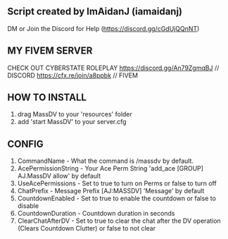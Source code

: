 ## Script created by ImAidanJ (iamaidanj)
DM or Join the Discord for Help (https://discord.gg/cGdUjQQnNT)

## MY FIVEM SERVER
CHECK OUT CYBERSTATE ROLEPLAY
https://discord.gg/An79ZgmqBJ // DISCORD
https://cfx.re/join/a8ppbk // FIVEM

## HOW TO INSTALL
1. drag MassDV to your 'resources' folder
2. add 'start MassDV' to your server.cfg

## CONFIG
1. CommandName - What the command is /massdv by default.
2. AcePermissionString - Your Ace Perm String 'add_ace [GROUP] AJ.MassDV allow' by default
3. UseAcePermissions - Set to true to turn on Perms or false to turn off
4. ChatPrefix - Message Prefix [AJ:MASSDV] 'Message' by default
5. CountdownEnabled - Set to true to enable the countdown or false to disable
6. CountdownDuration - Countdown duration in seconds
7. ClearChatAfterDV - Set to true to clear the chat after the DV operation (Clears Countdown Clutter) or false to not clear
